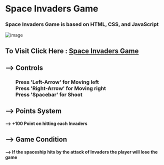 # Space Invaders Game

### Space Invaders Game is based on HTML, CSS, and JavaScript

![image](https://user-images.githubusercontent.com/65014926/190914195-d4f54bd1-4c38-4caf-98a3-359c138da5e2.png)



## To Visit Click Here : <a href = "../../index.html">Space Invaders Game</a>

## --> Controls

### &emsp;&emsp;Press 'Left-Arrow' for Moving left<br>&emsp;&emsp;Press 'Right-Arrow' for Moving right<br>&emsp;&emsp;Press 'Spacebar' for Shoot<br>




## --> Points System

#### -->  +100 Point on hitting each Invaders



## --> Game Condition

#### --> If the spaceship hits by the attack of Invaders the player will lose the game
